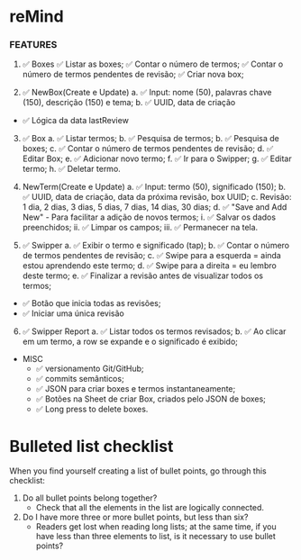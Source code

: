 # reMind


### FEATURES


1. ✅ Boxes
    ✅ Listar as boxes;
    ✅ Contar o número de termos;
    ✅ Contar o número de termos pendentes de revisão; 
    ✅ Criar nova box;
    
    
2. ✅ NewBox(Create e Update)
a. ✅ Input: nome (50), palavras chave (150), descrição (150) e tema;
b. ✅ UUID, data de criação
*  ✅ Lógica da data lastReview
    
    
3. ✅ Box
a. ✅ Listar termos;
b. ✅ Pesquisa de termos;
b. ✅ Pesquisa de boxes;
c. ✅ Contar o número de termos pendentes de revisão; 
d. ✅ Editar Box;
e. ✅ Adicionar novo termo; 
f. ✅ Ir para o Swipper;
g. ✅ Editar termo; 
h. ✅ Deletar termo.
     
     
4. NewTerm(Create e Update)
a. ✅ Input: termo (50), significado (150);
b. ✅ UUID, data de criação, data da próxima revisão, box UUID;
c. Revisão: 1 dia, 2 dias, 3 dias, 5 dias, 7 dias, 14 dias, 30 dias;
d. ✅ "Save and Add New" - Para facilitar a adição de novos termos;
    i.   ✅ Salvar os dados preenchidos; 
    ii.  ✅ Limpar os campos;
    iii. ✅ Permanecer na tela.
        
        
5. ✅ Swipper
a. ✅ Exibir o termo e significado (tap);
b. ✅ Contar o número de termos pendentes de revisão;
c. ✅ Swipe para a esquerda = ainda estou aprendendo este termo;
d. ✅ Swipe para a direita = eu lembro deste termo;
e. ✅ Finalizar a revisão antes de visualizar todos os termos; 
*  ✅ Botão que inicia todas as revisões;
*  ✅ Iniciar uma única revisão
    
    
6. ✅ Swipper Report
a. ✅ Listar todos os termos revisados;
b. ✅ Ao clicar em um termo, a row se expande e o significado é exibido;
        
        
* MISC
    *  ✅ versionamento Git/GitHub;
    *  ✅ commits semânticos;
    *  ✅ JSON para criar boxes e termos instantaneamente;
    *  ✅ Botões na Sheet de criar Box, criados pelo JSON de boxes;
    *  ✅ Long press to delete boxes.
 
# Bulleted list checklist

When you find yourself creating a list of bullet points, go through this checklist:

1. Do all bullet points belong together?
    - Check that all the elements in the list are logically connected.
2. Do I have more three or more bullet points, but less than six?
    - Readers get lost when reading long lists; at the same time, if you have less than three elements to list, is it necessary to use bullet points?
